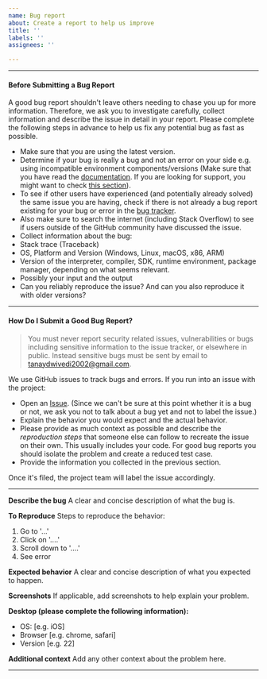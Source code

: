 ```yaml
---
name: Bug report
about: Create a report to help us improve
title: ''
labels: ''
assignees: ''

---
```


-----

#### Before Submitting a Bug Report

A good bug report shouldn't leave others needing to chase you up for more information. Therefore, we ask you to investigate carefully, collect information and describe the issue in detail in your report. Please complete the following steps in advance to help us fix any potential bug as fast as possible.

- Make sure that you are using the latest version.
- Determine if your bug is really a bug and not an error on your side e.g. using incompatible environment components/versions (Make sure that you have read the [documentation](https://github.com/Tanay-Dwivedi/English-pip-Package/blob/master/README.md). If you are looking for support, you might want to check [this section](https://github.com/Tanay-Dwivedi/English-pip-Package/blob/master/CHANGELOG.md#i-have-a-question)).
- To see if other users have experienced (and potentially already solved) the same issue you are having, check if there is not already a bug report existing for your bug or error in the [bug tracker](https://github.com/Tanay-Dwivedi/English-pip-Package/blob/master/.github/ISSUE_TEMPLATE/bug_report.md).
- Also make sure to search the internet (including Stack Overflow) to see if users outside of the GitHub community have discussed the issue.
- Collect information about the bug:
- Stack trace (Traceback)
- OS, Platform and Version (Windows, Linux, macOS, x86, ARM)
- Version of the interpreter, compiler, SDK, runtime environment, package manager, depending on what seems relevant.
- Possibly your input and the output
- Can you reliably reproduce the issue? And can you also reproduce it with older versions?

-----

#### How Do I Submit a Good Bug Report?

> You must never report security related issues, vulnerabilities or bugs including sensitive information to the issue tracker, or elsewhere in public. Instead sensitive bugs must be sent by email to <tanaydwivedi2002@gmail.com>.


We use GitHub issues to track bugs and errors. If you run into an issue with the project:

- Open an [Issue](https://github.com/Tanay-Dwivedi/English-pip-Package/blob/master/.github/ISSUE_TEMPLATE/bug_report.md). (Since we can't be sure at this point whether it is a bug or not, we ask you not to talk about a bug yet and not to label the issue.)
- Explain the behavior you would expect and the actual behavior.
- Please provide as much context as possible and describe the *reproduction steps* that someone else can follow to recreate the issue on their own. This usually includes your code. For good bug reports you should isolate the problem and create a reduced test case.
- Provide the information you collected in the previous section.

Once it's filed, the project team will label the issue accordingly.

-----

**Describe the bug**
A clear and concise description of what the bug is.

**To Reproduce**
Steps to reproduce the behavior:
1. Go to '...'
2. Click on '....'
3. Scroll down to '....'
4. See error

**Expected behavior**
A clear and concise description of what you expected to happen.

**Screenshots**
If applicable, add screenshots to help explain your problem.

**Desktop (please complete the following information):**
 - OS: [e.g. iOS]
 - Browser [e.g. chrome, safari]
 - Version [e.g. 22]

**Additional context**
Add any other context about the problem here.

-----